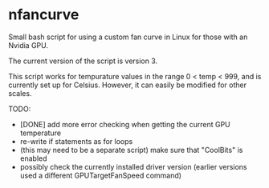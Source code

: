# nfancurve
Small bash script for using a custom fan curve in Linux for those with an Nvidia GPU.

The current version of the script is version 3.

This script works for tempurature values in the range 0 < temp < 999, and is currently set up for Celsius. However, it can easily be modified for other scales.

TODO:
- [DONE] add more error checking when getting the current GPU temperature
- re-write if statements as for loops
- (this may need to be a separate script) make sure that "CoolBits" is enabled
- possibly check the currently installed driver version (earlier versions used a different GPUTargetFanSpeed command)
